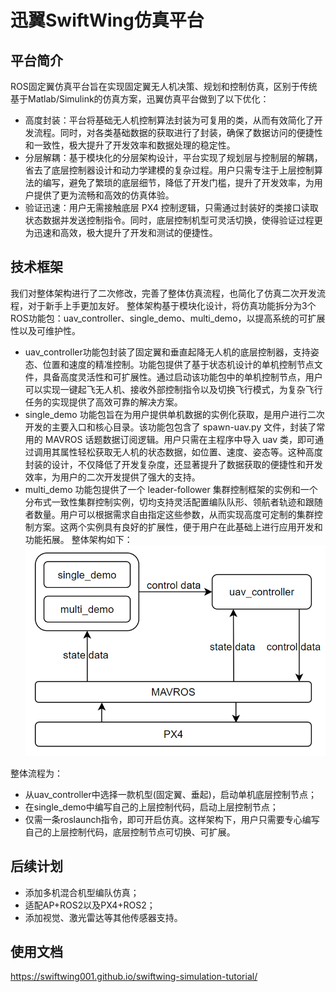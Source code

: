 # 迅翼SwiftWing仿真平台

## 平台简介
ROS固定翼仿真平台旨在实现固定翼无人机决策、规划和控制仿真，区别于传统基于Matlab/Simulink的仿真方案，迅翼仿真平台做到了以下优化：  
- 高度封装：平台将基础无人机控制算法封装为可复用的类，从而有效简化了开发流程。同时，对各类基础数据的获取进行了封装，确保了数据访问的便捷性和一致性，极大提升了开发效率和数据处理的稳定性。  
- 分层解耦：基于模块化的分层架构设计，平台实现了规划层与控制层的解耦，省去了底层控制器设计和动力学建模的复杂过程。用户只需专注于上层控制算法的编写，避免了繁琐的底层细节，降低了开发门槛，提升了开发效率，为用户提供了更为流畅和高效的仿真体验。  
- 验证迅速：用户无需接触底层 PX4 控制逻辑，只需通过封装好的类接口读取状态数据并发送控制指令。同时，底层控制机型可灵活切换，使得验证过程更为迅速和高效，极大提升了开发和测试的便捷性。

## 技术框架
我们对整体架构进行了二次修改，完善了整体仿真流程，也简化了仿真二次开发流程，对于新手上手更加友好。 整体架构基于模块化设计，将仿真功能拆分为3个ROS功能包：uav_controller、single_demo、multi_demo，以提高系统的可扩展性以及可维护性。

- uav_controller功能包封装了固定翼和垂直起降无人机的底层控制器，支持姿态、位置和速度的精准控制。功能包提供了基于状态机设计的单机控制节点文件，具备高度灵活性和可扩展性。通过启动该功能包中的单机控制节点，用户可以实现一键起飞无人机、接收外部控制指令以及切换飞行模式，为复杂飞行任务的实现提供了高效可靠的解决方案。  
- single_demo 功能包旨在为用户提供单机数据的实例化获取，是用户进行二次开发的主要入口和核心目录。该功能包包含了 spawn-uav.py 文件，封装了常用的 MAVROS 话题数据订阅逻辑。用户只需在主程序中导入 uav 类，即可通过调用其属性轻松获取无人机的状态数据，如位置、速度、姿态等。这种高度封装的设计，不仅降低了开发复杂度，还显著提升了数据获取的便捷性和开发效率，为用户的二次开发提供了强大的支持。  
- multi_demo 功能包提供了一个 leader-follower 集群控制框架的实例和一个分布式一致性集群控制实例，切均支持灵活配置编队队形、领航者轨迹和跟随者数量。用户可以根据需求自由指定这些参数，从而实现高度可定制的集群控制方案。这两个实例具有良好的扩展性，便于用户在此基础上进行应用开发和功能拓展。 整体架构如下： 
![](./readmefile/arc.png)

整体流程为：

- 从uav_controller中选择一款机型(固定翼、垂起)，启动单机底层控制节点；  
- 在single_demo中编写自己的上层控制代码，启动上层控制节点；  
- 仅需一条roslaunch指令，即可开启仿真。这样架构下，用户只需要专心编写自己的上层控制代码，底层控制节点可切换、可扩展。  


## 后续计划

- 添加多机混合机型编队仿真；
- 适配AP+ROS2以及PX4+ROS2；
- 添加视觉、激光雷达等其他传感器支持。

## 使用文档

https://swiftwing001.github.io/swiftwing-simulation-tutorial/

